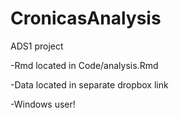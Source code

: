 # CronicasAnalysis
ADS1 project


-Rmd located in Code/analysis.Rmd

-Data located in separate dropbox link

-Windows user!

